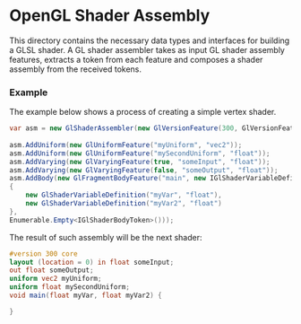 ﻿# OpenGL Shader Assembly

This directory contains the necessary data types and interfaces for building
a GLSL shader. A GL shader assembler takes as input GL shader assembly features,
extracts a token from each feature and composes a shader assembly from the received
tokens.

### Example

The example below shows a process of creating a simple vertex shader.
```csharp
var asm = new GlShaderAssembler(new GlVersionFeature(300, GlVersionFeature.GlShaderVersionType.Core));
        
asm.AddUniform(new GlUniformFeature("myUniform", "vec2"));
asm.AddUniform(new GlUniformFeature("mySecondUniform", "float"));
asm.AddVarying(new GlVaryingFeature(true, "someInput", "float"));
asm.AddVarying(new GlVaryingFeature(false, "someOutput", "float"));
asm.AddBody(new GlFragmentBodyFeature("main", new IGlShaderVariableDefinition[]
{
    new GlShaderVariableDefinition("myVar", "float"),
    new GlShaderVariableDefinition("myVar2", "float")
}, 
Enumerable.Empty<IGlShaderBodyToken>()));
```

The result of such assembly will be the next shader:
```glsl
#version 300 core
layout (location = 0) in float someInput;
out float someOutput;
uniform vec2 myUniform;
uniform float mySecondUniform;
void main(float myVar, float myVar2) {

}
```